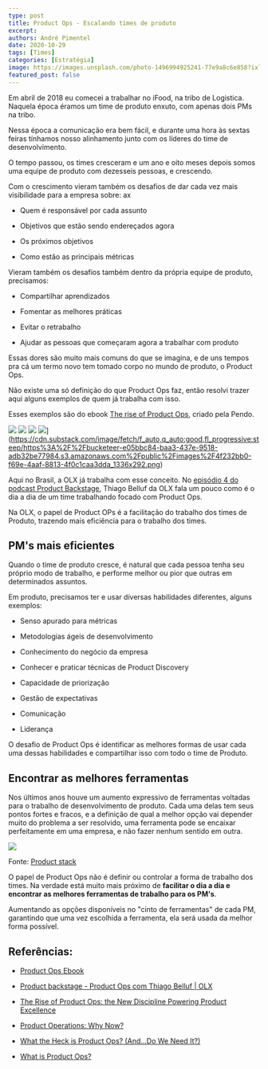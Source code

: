 ```yaml
---
type: post
title: Product Ops - Escalando times de produto
excerpt: 
authors: André Pimentel
date: 2020-10-29
tags: [Times]
categories: [Estratégia]
image: https://images.unsplash.com/photo-1496994925241-77e9a8c6e858?ixlib=rb-1.2.1&ixid=eyJhcHBfaWQiOjEyMDd9&auto=format&fit=crop&w=2982&q=80
featured_post: false
---
```


Em abril de 2018 eu comecei a trabalhar no iFood, na tribo de Logistica.
Naquela época éramos um time de produto enxuto, com apenas dois PMs na
tribo.

Nessa época a comunicação era bem fácil, e durante uma hora às sextas
feiras tínhamos nosso alinhamento junto com os líderes do time de
desenvolvimento.

O tempo passou, os times cresceram e um ano e oito meses depois somos
uma equipe de produto com dezesseis pessoas, e crescendo.

Com o crescimento vieram também os desafios de dar cada vez mais
visibilidade para a empresa sobre: ax

-   Quem é responsável por cada assunto

-   Objetivos que estão sendo endereçados agora

-   Os próximos objetivos

-   Como estão as principais métricas


Vieram também os desafios também dentro da própria equipe de produto,
precisamos:

-   Compartilhar aprendizados

-   Fomentar as melhores práticas

-   Evitar o retrabalho

-   Ajudar as pessoas que começaram agora a trabalhar com produto

Essas dores são muito mais comuns do que se imagina, e de uns tempos pra
cá um termo novo tem tomado corpo no mundo de produto, o Product Ops.

Não existe uma só definição do que Product Ops faz, então resolvi trazer
aqui alguns exemplos de quem já trabalha com isso.

Esses exemplos são do ebook [The rise of Product
Ops](https://go.pendo.io/prodops-ebook), criado pela Pendo.

[![](https://bucketeer-e05bbc84-baa3-437e-9518-adb32be77984.s3.amazonaws.com/public/images/8c4e67fb-644f-4b18-9d49-c2f74a8f71ed_690x902.png)](https://cdn.substack.com/image/fetch/f_auto,q_auto:good,fl_progressive:steep/https%3A%2F%2Fbucketeer-e05bbc84-baa3-437e-9518-adb32be77984.s3.amazonaws.com%2Fpublic%2Fimages%2F8c4e67fb-644f-4b18-9d49-c2f74a8f71ed_690x902.png)
[![](https://bucketeer-e05bbc84-baa3-437e-9518-adb32be77984.s3.amazonaws.com/public/images/8184e6eb-593c-4a01-b0d7-bd64b23c0755_628x882.png)](https://cdn.substack.com/image/fetch/f_auto,q_auto:good,fl_progressive:steep/https%3A%2F%2Fbucketeer-e05bbc84-baa3-437e-9518-adb32be77984.s3.amazonaws.com%2Fpublic%2Fimages%2F8184e6eb-593c-4a01-b0d7-bd64b23c0755_628x882.png)
[![](https://bucketeer-e05bbc84-baa3-437e-9518-adb32be77984.s3.amazonaws.com/public/images/cbcdd2aa-af4c-4892-be18-559e57abe886_1400x354.png)](https://cdn.substack.com/image/fetch/f_auto,q_auto:good,fl_progressive:steep/https%3A%2F%2Fbucketeer-e05bbc84-baa3-437e-9518-adb32be77984.s3.amazonaws.com%2Fpublic%2Fimages%2Fcbcdd2aa-af4c-4892-be18-559e57abe886_1400x354.png)
![](https://bucketeer-e05bbc84-baa3-437e-9518-adb32be77984.s3.amazonaws.com/public/images/4f232bb0-f69e-4aaf-8813-4f0c1caa3dda_1336x292.png)](https://cdn.substack.com/image/fetch/f_auto,q_auto:good,fl_progressive:steep/https%3A%2F%2Fbucketeer-e05bbc84-baa3-437e-9518-adb32be77984.s3.amazonaws.com%2Fpublic%2Fimages%2F4f232bb0-f69e-4aaf-8813-4f0c1caa3dda_1336x292.png)

Aqui no Brasil, a OLX já trabalha com esse conceito. No [episódio 4 do
podcast Product
Backstage](http://productbackstage.com.br/episodio-4-product-ops-com-thiago-belluf-olx/),
Thiago Belluf da OLX fala um pouco como é o dia a dia de um time
trabalhando focado com Product Ops.

Na OLX, o papel de Product OPs é a facilitação do trabalho dos times de
Produto, trazendo mais eficiência para o trabalho dos times.

**PM\'s mais eficientes**
-------------------------

Quando o time de produto cresce, é natural que cada pessoa tenha seu
próprio modo de trabalho, e performe melhor ou pior que outras em
determinados assuntos.

Em produto, precisamos ter e usar diversas habilidades diferentes,
alguns exemplos:

-   Senso apurado para métricas

-   Metodologias ágeis de desenvolvimento

-   Conhecimento do negócio da empresa

-   Conhecer e praticar técnicas de Product Discovery

-   Capacidade de priorização

-   Gestão de expectativas

-   Comunicação

-   Liderança

O desafio de Product Ops é identificar as melhores formas de usar cada
uma dessas habilidades e compartilhar isso com todo o time de Produto.

 **Encontrar as melhores ferramentas**
-------------------------------------

Nos últimos anos houve um aumento expressivo de ferramentas voltadas
para o trabalho de desenvolvimento de produto. Cada uma delas tem seus
pontos fortes e fracos, e a definição de qual a melhor opção vai
depender muito do problema a ser resolvido, uma ferramenta pode se
encaixar perfeitamente em uma empresa, e não fazer nenhum sentido em
outra.


[![](https://bucketeer-e05bbc84-baa3-437e-9518-adb32be77984.s3.amazonaws.com/public/images/a510b884-c3c2-4291-bc55-4ae968d8100b_3000x2834.png)](https://cdn.substack.com/image/fetch/f_auto,q_auto:good,fl_progressive:steep/https%3A%2F%2Fbucketeer-e05bbc84-baa3-437e-9518-adb32be77984.s3.amazonaws.com%2Fpublic%2Fimages%2Fa510b884-c3c2-4291-bc55-4ae968d8100b_3000x2834.png)

Fonte: [Product stack](https://productcraft.com/productstack/)

O papel de Product Ops não é definir ou controlar a forma de trabalho
dos times. Na verdade está muito mais próximo de **facilitar o dia a dia
e encontrar as melhores ferramentas de trabalho para os PM\'s**.

Aumentando as opções disponíveis no \"cinto de ferramentas\" de cada PM,
garantindo que uma vez escolhida a ferramenta, ela será usada da melhor
forma possível.

Referências:
------------

-   [Product Ops Ebook](https://go.pendo.io/prodops-ebook)

-   [Product backstage - Product Ops com Thiago Belluf \|
    OLX](http://productbackstage.com.br/episodio-4-product-ops-com-thiago-belluf-olx/)

-   [The Rise of Product Ops: the New Discipline Powering Product
    Excellence](https://www.productplan.com/the-rise-of-product-ops/)

-   [Product Operations: Why
    Now?](https://productcraft.com/perspectives/product-ops-why-now/)

-   [What the Heck is Product Ops? (And...Do We Need
    It?)](https://moduscreate.com/blog/product-ops/)

-   [What is Product
    Ops?](https://www.productplan.com/glossary/product-ops/)